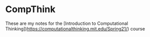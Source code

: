 # CompThink

These are my notes for the [Introduction to Computational Thinking])https://computationalthinking.mit.edu/Spring21/) course
